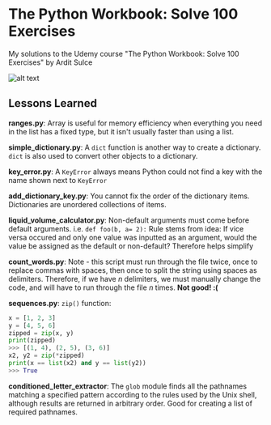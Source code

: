 # The Python Workbook: Solve 100 Exercises
My solutions to the Udemy course "The Python Workbook: Solve 100 Exercises" by Ardit Sulce

![alt text](https://udemy-images.udemy.com/course/240x135/1034284_4cad_3.jpg)

## Lessons Learned

**ranges.py**: Array is useful for memory efficiency when everything you need in the list has a fixed type, but it isn't usually faster than using a list.

**simple_dictionary.py**: A `dict` function is another way to create a dictionary. `dict` is also used to convert other objects to a dictionary.

**key_error.py**: A `KeyError` always means Python could not find a key with the name shown next to `KeyError`

**add_dictionary_key.py**: You cannot fix the order of the dictionary items. Dictionaries are unordered collections of items.

**liquid_volume_calculator.py**: Non-default arguments must come before default arguments. i.e. `def foo(b, a= 2):` 
Rule stems from idea: If vice versa occured and only one value was inputted as an argument, would the value be assigned as the default or non-default? Therefore helps simplify

**count_words.py**: Note - this script must run through the file twice, once to replace commas with spaces, then once to split the string using spaces as delimiters. Therefore, if we have _n_ delimiters, we must manually change the code, and will have to run through the file _n_ times. **Not good! :(**

**sequences.py**: `zip()` function: 

```python
x = [1, 2, 3]
y = [4, 5, 6]
zipped = zip(x, y)
print(zipped)
>>> [(1, 4), (2, 5), (3, 6)]
x2, y2 = zip(*zipped)
print(x == list(x2) and y == list(y2))
>>> True
```

**conditioned_letter_extractor**: The `glob` module finds all the pathnames matching a specified pattern according to the rules used by the Unix shell, although results are returned in arbitrary order. Good for creating a list of required pathnames.
